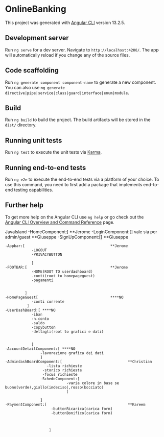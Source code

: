 # OnlineBanking

This project was generated with [Angular CLI](https://github.com/angular/angular-cli) version 13.2.5.

## Development server

Run `ng serve` for a dev server. Navigate to `http://localhost:4200/`. The app will automatically reload if you change any of the source files.

## Code scaffolding

Run `ng generate component component-name` to generate a new component. You can also use `ng generate directive|pipe|service|class|guard|interface|enum|module`.

## Build

Run `ng build` to build the project. The build artifacts will be stored in the `dist/` directory.

## Running unit tests

Run `ng test` to execute the unit tests via [Karma](https://karma-runner.github.io).

## Running end-to-end tests

Run `ng e2e` to execute the end-to-end tests via a platform of your choice. To use this command, you need to first add a package that implements end-to-end testing capabilities.

## Further help

To get more help on the Angular CLI use `ng help` or go check out the [Angular CLI Overview and Command Reference](https://angular.io/cli) page.


JavaIsland
-HomeComponent:[									**Jerome
	-LoginComponent:[] vale sia per admin/guest 	**Giuseppe
	-SignUpComponent:[] 							**Giuseppe
	
	-Appbar:[										**Jerome
				-LOGOUT
				-PRIVACYBUTTON
				
				]
	-FOOTBAR:[										**Jerome
				-HOME(ROOT TO userdashboard)
				-conti(root to homepageguest)
				-pagamenti
				
				
			 ]
	-HomePageGuest[									****NO
				-conti corrente
			  ]
	-UserDashBoard:[ ****NO
				-iban
				-n.conto
				-saldo
				-copybutton
				-dettagli(root to grafici e dati)
				
				
				] 
	-AccountDetailComponent:[ ****NO
					-lavorazione grafica dei dati 
				    ]
	-AdmindashBoardComponent:[								**Christian
				       -lista richieste 
					 -storico richieste 
					 -focus richieste 
					-SchedeComponent:[
								-varia colore in base se buono(verde),giallo(indeciso),rosso(bocciato)
								]

					]
	-PaymentComponent:[ 									**Kareem
						 -buttonRicarica(carica form)	
						 -buttonBonifico(carica form)
							


						]

	
	
				

	
